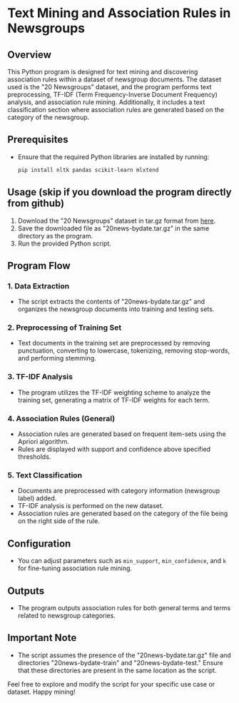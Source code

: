 # Text Mining and Association Rules in Newsgroups

## Overview
This Python program is designed for text mining and discovering association rules within a dataset of newsgroup documents. The dataset used is the "20 Newsgroups" dataset, and the program performs text preprocessing, TF-IDF (Term Frequency-Inverse Document Frequency) analysis, and association rule mining. Additionally, it includes a text classification section where association rules are generated based on the category of the newsgroup.

## Prerequisites
- Ensure that the required Python libraries are installed by running:
  ```bash
  pip install nltk pandas scikit-learn mlxtend
  ```

## Usage (skip if you download the program directly from github)
1. Download the "20 Newsgroups" dataset in tar.gz format from [here](http://qwone.com/~jason/20Newsgroups/).
2. Save the downloaded file as "20news-bydate.tar.gz" in the same directory as the program.
3. Run the provided Python script.

## Program Flow

### 1. Data Extraction
- The script extracts the contents of "20news-bydate.tar.gz" and organizes the newsgroup documents into training and testing sets.

### 2. Preprocessing of Training Set
- Text documents in the training set are preprocessed by removing punctuation, converting to lowercase, tokenizing, removing stop-words, and performing stemming.

### 3. TF-IDF Analysis
- The program utilizes the TF-IDF weighting scheme to analyze the training set, generating a matrix of TF-IDF weights for each term.

### 4. Association Rules (General)
- Association rules are generated based on frequent item-sets using the Apriori algorithm.
- Rules are displayed with support and confidence above specified thresholds.

### 5. Text Classification
- Documents are preprocessed with category information (newsgroup label) added.
- TF-IDF analysis is performed on the new dataset.
- Association rules are generated based on the category of the file being on the right side of the rule.

## Configuration
- You can adjust parameters such as `min_support`, `min_confidence`, and `k` for fine-tuning association rule mining.

## Outputs
- The program outputs association rules for both general terms and terms related to newsgroup categories.

## Important Note
- The script assumes the presence of the "20news-bydate.tar.gz" file and directories "20news-bydate-train" and "20news-bydate-test." Ensure that these directories are present in the same location as the script.

Feel free to explore and modify the script for your specific use case or dataset. Happy mining!
